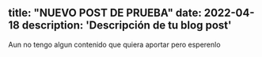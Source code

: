 title: "NUEVO POST DE PRUEBA"
date: 2022-04-18
description: 'Descripción de tu blog post'
---

Aun no tengo algun contenido que quiera aportar pero esperenlo 
